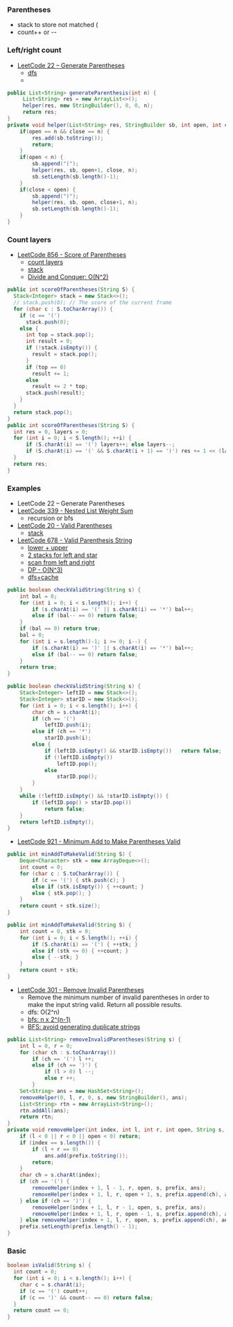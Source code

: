 ### Parentheses
- stack to store not matched (
- count++ or --

### Left/right count
- [LeetCode 22 – Generate Parentheses](https://leetcode.com/problems/generate-parentheses/discuss/10100/Easy-to-understand-Java-backtracking-solution)
  - [dfs](https://leetcode.com/problems/generate-parentheses/discuss/10100/Easy-to-understand-Java-backtracking-solution)
  -
```java
public List<String> generateParenthesis(int n) {
     List<String> res = new ArrayList<>();
     helper(res, new StringBuilder(), 0, 0, n);
     return res;
}
private void helper(List<String> res, StringBuilder sb, int open, int close, int n) {
    if(open == n && close == n) {
        res.add(sb.toString());
        return;
    }
    if(open < n) {
        sb.append("(");
        helper(res, sb, open+1, close, n);
        sb.setLength(sb.length()-1);
    }
    if(close < open) {
        sb.append(")");
        helper(res, sb, open, close+1, n);
        sb.setLength(sb.length()-1);
    }
}
```

### Count layers
- [LeetCode 856 - Score of Parentheses](https://leetcode.com/articles/score-of-parentheses/)
  - [count layers](https://leetcode.com/problems/score-of-parentheses/discuss/141777/C%2B%2BJavaPython-Concise-O(1)-Space)
  - [stack](https://www.acwing.com/solution/LeetCode/content/825/)
  - [Divide and Conquer: O(N^2)](https://leetcode.com/articles/score-of-parentheses/)
```java
public int scoreOfParentheses(String S) {
  Stack<Integer> stack = new Stack<>();
  // stack.push(0); // The score of the current frame
  for (char c : S.toCharArray()) {
    if (c == '(')
      stack.push(0);
    else {
      int top = stack.pop();
      int result = 0;
      if (!stack.isEmpty()) {
        result = stack.pop();
      }
      if (top == 0)
        result += 1;
      else
        result += 2 * top;
      stack.push(result);
    }
  }
  return stack.pop();
}
public int scoreOfParentheses(String S) {
  int res = 0, layers = 0;
  for (int i = 0; i < S.length(); ++i) {
      if (S.charAt(i) == '(') layers++; else layers--;
      if (S.charAt(i) == '(' && S.charAt(i + 1) == ')') res += 1 << (layers - 1);
  }
  return res;
}
```

### Examples
- LeetCode 22 – Generate Parentheses
- [LeetCode 339 - Nested List Weight Sum](https://www.programcreek.com/2014/05/leetcode-nested-list-weight-sum-java/)
  - recursion or bfs
- [LeetCode 20 - Valid Parentheses](https://leetcode.com/problems/valid-parentheses/discuss/9178/Short-java-solution)
  - [stack](https://leetcode.com/problems/valid-parentheses/discuss/9178/Short-java-solution)
- [LeetCode 678 - Valid Parenthesis String](https://leetcode.com/articles/valid-parenthesis-string/)
  - [lower + upper](https://leetcode.com/problems/valid-parenthesis-string/discuss/107611/Very-concise-C%2B%2B-solution-with-explaination.-No-DP)
  - [ 2 stacks for left and star](https://leetcode.com/problems/valid-parenthesis-string/discuss/107572/Java-using-2-stacks.-O(n)-space-and-time-complexity.)
  - [scan from left and right](https://leetcode.com/problems/valid-parenthesis-string/discuss/139759/Java-Very-easy-solution.-No-recursion-or-dp.)
  - [DP - O(N^3)](https://leetcode.com/articles/valid-parenthesis-string/)
  - [dfs+cache](https://zxi.mytechroad.com/blog/dynamic-programming/leetcode-678-valid-parenthesis-string/)
```java
public boolean checkValidString(String s) {
    int bal = 0;
    for (int i = 0; i < s.length(); i++) {
        if (s.charAt(i) == '(' || s.charAt(i) == '*') bal++;
        else if (bal-- == 0) return false;
    }
    if (bal == 0) return true;
    bal = 0;
    for (int i = s.length()-1; i >= 0; i--) {
        if (s.charAt(i) == ')' || s.charAt(i) == '*') bal++;
        else if (bal-- == 0) return false;
    }
    return true;
}

public boolean checkValidString(String s) {
    Stack<Integer> leftID = new Stack<>();
    Stack<Integer> starID = new Stack<>();
    for (int i = 0; i < s.length(); i++) {
        char ch = s.charAt(i);
        if (ch == '(')
            leftID.push(i);
        else if (ch == '*')
            starID.push(i);
        else {
            if (leftID.isEmpty() && starID.isEmpty())   return false;
            if (!leftID.isEmpty())
                leftID.pop();
            else
                starID.pop();
        }
    }
    while (!leftID.isEmpty() && !starID.isEmpty()) {
        if (leftID.pop() > starID.pop())
            return false;
    }
    return leftID.isEmpty();
}
```
- [LeetCode 921 - Minimum Add to Make Parentheses Valid](https://leetcode.com/problems/minimum-add-to-make-parentheses-valid/discuss/181132/C%2B%2BJavaPython-Straight-Forward-One-Pass)
```java
public int minAddToMakeValid(String S) {
    Deque<Character> stk = new ArrayDeque<>();
    int count = 0;
    for (char c : S.toCharArray()) {
        if (c == '(') { stk.push(c); }
        else if (stk.isEmpty()) { ++count; }
        else { stk.pop(); }
    }
    return count + stk.size();
}

public int minAddToMakeValid(String S) {
    int count = 0, stk = 0;
    for (int i = 0; i < S.length(); ++i) {
        if (S.charAt(i) == '(') { ++stk; }
        else if (stk <= 0) { ++count; }
        else { --stk; }
    }
    return count + stk;
}
```

- [LeetCode 301 - Remove Invalid Parentheses](https://github.com/mintycc/OnlineJudge-Solutions/blob/master/Leetcode/301_Remove_Invalid_Parentheses.java)
  - Remove the minimum number of invalid parentheses in order to make the input string valid. Return all possible results.
  - dfs: O(2^n)
  - [bfs: n x 2^(n-1)](https://leetcode.com/problems/remove-invalid-parentheses/discuss/75032/Share-my-Java-BFS-solution)
  - [BFS: avoid generating duplicate strings](https://leetcode.com/problems/remove-invalid-parentheses/discuss/75041/Java-BFS-solution-16ms-avoid-generating-duplicate-strings)
```java
public List<String> removeInvalidParentheses(String s) {
    int l = 0, r = 0;
    for (char ch : s.toCharArray())
        if (ch == '(') l ++;
        else if (ch == ')') {
            if (l > 0) l --;
            else r ++;
        }
    Set<String> ans = new HashSet<String>();
    removeHelper(0, l, r, 0, s, new StringBuilder(), ans);
    List<String> rtn = new ArrayList<String>();
    rtn.addAll(ans);
    return rtn;
}
private void removeHelper(int index, int l, int r, int open, String s, StringBuilder prefix, Set<String> ans) {
    if (l < 0 || r < 0 || open < 0) return;
    if (index == s.length()) {
        if (l + r == 0)
            ans.add(prefix.toString());
        return;
    }
    char ch = s.charAt(index);
    if (ch == '(') {
        removeHelper(index + 1, l - 1, r, open, s, prefix, ans);
        removeHelper(index + 1, l, r, open + 1, s, prefix.append(ch), ans);
    } else if (ch == ')') {
        removeHelper(index + 1, l, r - 1, open, s, prefix, ans);
        removeHelper(index + 1, l, r, open - 1, s, prefix.append(ch), ans);
    } else removeHelper(index + 1, l, r, open, s, prefix.append(ch), ans);
    prefix.setLength(prefix.length() - 1);
}
```

### Basic
```java
boolean isValid(String s) {
  int count = 0;
  for (int i = 0; i < s.length(); i++) {
    char c = s.charAt(i);
    if (c == '(') count++;
    if (c == ')' && count-- == 0) return false;
  }
  return count == 0;
}
```

